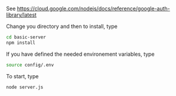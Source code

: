 
See
https://cloud.google.com/nodejs/docs/reference/google-auth-library/latest

Change you directory and then to install, type
```bash
cd basic-server
npm install
```

If you have defined the needed environement variables, type
```bash
source config/.env
```

To start, type
```bash
node server.js
```

